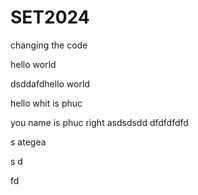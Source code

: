 # SET2024





changing the code 

hello world


dsddafdhello world 

hello whit is phuc

you name is phuc right 
asdsdsdd
dfdfdfdfd




s
ategea

s
d


fd